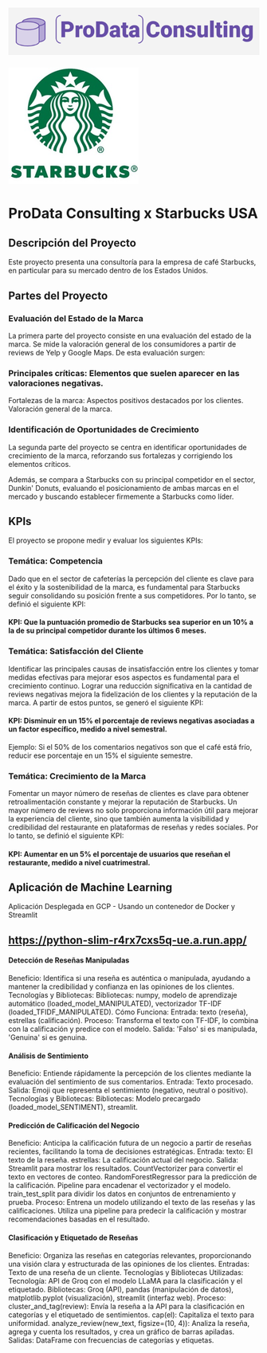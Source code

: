 # ![Logo](./statics/pdc.png)  
![Logo](./statics/sb.png)

# ProData Consulting x Starbucks USA

## Descripción del Proyecto

Este proyecto presenta una consultoría para la empresa de café Starbucks, en particular para su mercado dentro de los Estados Unidos.


## Partes del Proyecto

### Evaluación del Estado de la Marca

La primera parte del proyecto consiste en una evaluación del estado de la marca. Se mide la valoración general de los consumidores a partir de reviews de Yelp y Google Maps. De esta evaluación surgen:

### Principales críticas: Elementos que suelen aparecer en las valoraciones negativas.

Fortalezas de la marca: Aspectos positivos destacados por los clientes.
Valoración general de la marca.

### Identificación de Oportunidades de Crecimiento

La segunda parte del proyecto se centra en identificar oportunidades de crecimiento de la marca, reforzando sus fortalezas y corrigiendo los elementos críticos.

Además, se compara a Starbucks con su principal competidor en el sector, Dunkin' Donuts, evaluando el posicionamiento de ambas marcas en el mercado y buscando establecer firmemente a Starbucks como líder.

## KPIs

El proyecto se propone medir y evaluar los siguientes KPIs:

### Temática: Competencia

Dado que en el sector de cafeterías la percepción del cliente es clave para el éxito y la sostenibilidad de la marca, es fundamental para Starbucks seguir consolidando su posición frente a sus competidores. Por lo tanto, se definió el siguiente KPI:

#### KPI: Que la puntuación promedio de Starbucks sea superior en un 10% a la de su principal competidor durante los últimos 6 meses.

### Temática: Satisfacción del Cliente

Identificar las principales causas de insatisfacción entre los clientes y tomar medidas efectivas para mejorar esos aspectos es fundamental para el crecimiento continuo. Lograr una reducción significativa en la cantidad de reviews negativas mejora la fidelización de los clientes y la reputación de la marca. A partir de estos puntos, se generó el siguiente KPI:

#### KPI: Disminuir en un 15% el porcentaje de reviews negativas asociadas a un factor específico, medido a nivel semestral.

Ejemplo: Si el 50% de los comentarios negativos son que el café está frío, reducir ese porcentaje en un 15% el siguiente semestre.

### Temática: Crecimiento de la Marca

Fomentar un mayor número de reseñas de clientes es clave para obtener retroalimentación constante y mejorar la reputación de Starbucks. Un mayor número de reviews no solo proporciona información útil para mejorar la experiencia del cliente, sino que también aumenta la visibilidad y credibilidad del restaurante en plataformas de reseñas y redes sociales. Por lo tanto, se definió el siguiente KPI:

#### KPI: Aumentar en un 5% el porcentaje de usuarios que reseñan el restaurante, medido a nivel cuatrimestral.

## Aplicación de Machine Learning

Aplicación Desplegada en GCP - Usando un contenedor de Docker y Streamlit

## https://python-slim-r4rx7cxs5q-ue.a.run.app/

#### Detección de Reseñas Manipuladas
Beneficio: Identifica si una reseña es auténtica o manipulada, ayudando a mantener la credibilidad y confianza en las opiniones de los clientes.
Tecnologías y Bibliotecas:
Bibliotecas: numpy, modelo de aprendizaje automático (loaded_model_MANIPULATED), vectorizador TF-IDF (loaded_TFIDF_MANIPULATED).
Cómo Funciona:
Entrada: texto (reseña), estrellas (calificación).
Proceso: Transforma el texto con TF-IDF, lo combina con la calificación y predice con el modelo.
Salida: 'Falso' si es manipulada, 'Genuina' si es genuina.

#### Análisis de Sentimiento
Beneficio: Entiende rápidamente la percepción de los clientes mediante la evaluación del sentimiento de sus comentarios.
Entrada: Texto procesado.
Salida: Emoji que representa el sentimiento (negativo, neutral o positivo).
Tecnologías y Bibliotecas:
Bibliotecas: Modelo precargado (loaded_model_SENTIMENT), streamlit.

#### Predicción de Calificación del Negocio
Beneficio: Anticipa la calificación futura de un negocio a partir de reseñas recientes, facilitando la toma de decisiones estratégicas.
Entrada:
texto: El texto de la reseña.
estrellas: La calificación actual del negocio.
Salida:
Streamlit para mostrar los resultados.
CountVectorizer para convertir el texto en vectores de conteo.
RandomForestRegressor para la predicción de la calificación.
Pipeline para encadenar el vectorizador y el modelo.
train_test_split para dividir los datos en conjuntos de entrenamiento y prueba.
Proceso:
Entrena un modelo utilizando el texto de las reseñas y las calificaciones.
Utiliza una pipeline para predecir la calificación y mostrar recomendaciones basadas en el resultado.

#### Clasificación y Etiquetado de Reseñas
Beneficio: Organiza las reseñas en categorías relevantes, proporcionando una visión clara y estructurada de las opiniones de los clientes.
Entradas: Texto de una reseña de un cliente.
Tecnologías y Bibliotecas Utilizadas:
Tecnología: API de Groq con el modelo LLaMA para la clasificación y el etiquetado.
Bibliotecas: Groq (API), pandas (manipulación de datos), matplotlib.pyplot (visualización), streamlit (interfaz web).
Proceso:
cluster_and_tag(review): Envía la reseña a la API para la clasificación en categorías y el etiquetado de sentimientos.
cap(el): Capitaliza el texto para uniformidad.
analyze_review(new_text, figsize=(10, 4)): Analiza la reseña, agrega y cuenta los resultados, y crea un gráfico de barras apiladas.
Salidas:
DataFrame con frecuencias de categorías y etiquetas.